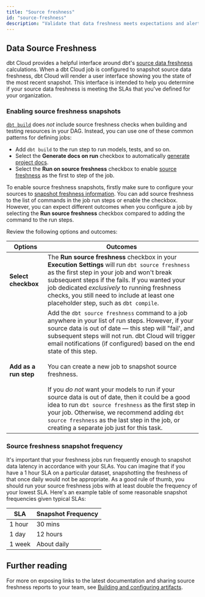 ```yaml
---
title: "Source freshness"
id: "source-freshness"
description: "Validate that data freshness meets expectations and alert if stale."
---
```


## Data Source Freshness

dbt Cloud provides a helpful interface around dbt's [source data freshness](/docs/build/sources#snapshotting-source-data-freshness) calculations. When a dbt Cloud job is configured to snapshot source data freshness, dbt Cloud will render a user interface showing you the state of the most recent snapshot. This interface is intended to help you determine if your source data freshness is meeting the SLAs that you've defined for your organization.

<Lightbox src="/img/docs/dbt-cloud/using-dbt-cloud/data-sources-next.png" title="Data Sources in dbt Cloud"/>

### Enabling source freshness snapshots

[`dbt build`](reference/commands/build) does _not_ include source freshness checks when building and testing resources in your DAG. Instead, you can use one of these common patterns for defining jobs:
- Add `dbt build` to the run step to run models, tests, and so on. 
- Select the **Generate docs on run** checkbox to automatically [generate project docs](/docs/collaborate/build-and-view-your-docs#set-up-a-documentation-job).
- Select the **Run on source freshness** checkbox to enable [source freshness](#checkbox) as the first to step of the job. 

<Lightbox src="/img/docs/dbt-cloud/select-source-freshness.png" title="Selecting source freshness"/>

To enable source freshness snapshots, firstly make sure to configure your sources to [snapshot freshness information](/docs/build/sources#snapshotting-source-data-freshness). You can add source freshness to the list of commands in the job run steps or enable the checkbox. However, you can expect different outcomes when you configure a job by selecting the **Run source freshness** checkbox compared to adding the command to the run steps.

Review the following options and outcomes:

| Options | Outcomes |
|--------| ------- |
|  **Select checkbox <a id="checkbox"></a>** | The **Run source freshness** checkbox in your **Execution Settings** will run `dbt source freshness` as the first step in your job and won't break subsequent steps if the  fails. If you wanted your job dedicated *exclusively* to running freshness checks, you still need to include at least one placeholder step, such as `dbt compile`. |
| **Add as a run step** | Add the `dbt source freshness` command to a job anywhere in your list of run steps. However, if your source data is out of date &mdash; this step will "fail', and subsequent steps will not run. dbt Cloud will trigger email notifications (if configured) based on the end state of this step. <br /><br /> You can create a new job to snapshot source freshness. <br /><br /> If you *do not* want your models to run if your source data is out of date, then it could be a good idea to run `dbt source freshness` as the first step in your job. Otherwise, we recommend adding `dbt source freshness` as the last step in the job, or creating a separate job just for this task.  |


<Lightbox src="/img/docs/dbt-cloud/using-dbt-cloud/job-step-source-freshness.png" title="Adding a step to snapshot source freshness"/>


### Source freshness snapshot frequency
It's important that your freshness jobs run frequently enough to snapshot data latency in accordance with your SLAs. You can imagine that if you have a 1 hour SLA on a particular dataset, snapshotting the freshness of that <Term id="table" /> once daily would not be appropriate. As a good rule of thumb, you should run your source freshness jobs with at least double the frequency of your lowest SLA.  Here's an example table of some reasonable snapshot frequencies given typical SLAs:

| SLA | Snapshot Frequency |
| --- | ------------------ |
| 1 hour | 30 mins |
| 1 day | 12 hours |
| 1 week | About daily |

## Further reading

For more on exposing links to the latest documentation and sharing source freshness reports to your team, see [Building and configuring artifacts](artifacts).
